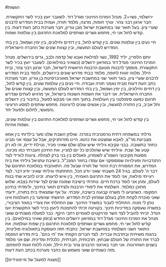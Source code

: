 #הגשות


ירושלמי, נשוי+2.
מנהל המרכז החינוכי מגדל דוד.
לשעבר יועץ בכיר לשר התקשורת.
חבר ארגון רבני צהר. עורך חופות, מרצה, מלמד תורה, ועמית בבית המדרש לרבנים שערי ציון.
בעל תואר שני במחשבת ישראל מבן גוריון, חבר מערכת כתב העת דעות.
בין קודש לחול אני חי, מחפש גשרים ושותפים למלאכת התרגום בין עולמות ושפות.

חיי נעים בין עולמות שונים. בין קודש לחול, בין דתיים וחילונים, בין ימין ושמאל, בין בתי המדרש לעולם המעשה, ובין קצוות שונים של החברה הישראלית.

יותם הלפרין, יליד 1992, נשוי למילאת ואבא של קדמה ולבב, גרים בירושלים.
מנהל המרכז החינוכי מגדל דוד במוזיאון ירושלים (כשאיני במילואים). לשעבר יועץ בכיר לשר התקשורת. מוסמך לרבנות מטעם הרבנות הראשית לישראל, חבר ארגון רבני צהר, ובית הילל. מלווה זוגות לחופה, מלמד בבתי מדרש שונים בירושלים, ולומד בבית המדרש לרבנים שערי ציון.
בוגר תואר שני במחשבת ישראל מאוניברסיטת בן גוריון. חבר מערכת כתב העת דעות מבית נאמני תורה ועבודה.
חיי נעים בין עולמות שונים. בין קודש לחול, בין דתיים וחילונים, בין ימין ושמאל, בין בתי המדרש לעולם המעשה, ובין קצוות שונים של החברה הישראלית.
אני דובר את השפות השונות בישראל, אך מרגיש לעתים שנדרש תרגום כמעט סימולטני בין העולמות. בתווך הזה אני מבקש לפעול, בחיבור בין ירושלים ותל אביב, בין התורה למעשה, ובין אנשים שונים לרעיונות. מחפש שותפים למסע הרעיוני והמעשי, לחלום ולפעול יחד.

בין קודש לחול אני חי, מחפש גשרים ושותפים למלאכת התרגום בין עולמות שונים, ושפות אחיות. 


גדלתי במשפחה דתית נורמטיבית במרכז. שולחן השבת שלנו סער בילדותי בין אמא מצביעת מר"צ, לאבא שמצטט את כהנא.
היינו מזרוחניקים, אבל על עצמי אני מביט כחוזר בתשובה. בבני עקיבא גיליתי שיש עולם שלם שאיני מכיר, נטילת ידיים,  זה לא רק קטע של שבת. וגיליתי שיש שהולכים כל יום למניין.
את התיכון העברתי כמו מכינה. מסעות מקיבוצי השמו"צ לשומרון, פאנלים בין בני ברק לצהלה. ציונות לווריד לצד התנדבויות ופעילויות שמסופקני אם עמדו בחוזר המנכ"ל.
בישיבת עתניאל גיליתי את בית המדרש, את המסורת רבת ההוד של תורה שבעל פה. התאהבתי במלאכת התרגום של דבר ה' לעולם.
בגיל 24 חשבתי שאני יודע הכל, התחתנתי וגיליתי שאיני יודע דבר. לצד רעייתי מילאת, אני לומד את התרגום האמיתי, בין איש לרעותו. זכינו להביא שתי בנות לעולם, ומהן אני לומד ברכת חיים.
נותרתי בישיבה שמונה שנים לצד שירות בצבא. שלוש מתוכן כמלמד. השלמתי את לימודי הרבנות ולצידם תואר בחינוך, ולימדתי בתיכון המקומי.
כשהציעו לי משרה קבועה בישיבה, עזבתי. על אף שמצאתי בית בתורה, ידעתי שאני מוכרח לקחת חלק בעולם שמחוץ לבית המדרש. הרגשתי שהפער בין העולמות אינו נותן לי מנוח.
התחלתי לעבוד במשרד החינוך. שם התחלתי את צעדיי במגזר הציבורי, במשרה שעסקה במדיניות חינוך.
בקורונה זכיתי להתמנות ליועץ בכיר לשר התקשורת יועז הנדל. זכיתי להוביל לצד השר פרויקטים לאומיים רחבי היקף.
כבר למעלה משנתיים שאני מנהל את המרכז החינוכי מגדל דוד במוזיאון ירושלים החדש (בזמן שאיני במילואים). 
בין קודש לחול אני חי. מחפש גשרים ושותפים למלאכת התרגום בין שפות ועולמות.
את התואר השני השלמתי במחשבת ישראל. כתבתי תזה העוסקת בתאולוגיה פוליטית, בהגות משיחית ובתרבות עברית.
לצד חברים הקמתי את 'חי בהם'. בית מדרש המנסה לברר את התורה של העולם שבחוץ. תרבותית, חברתית, כלכלית ומדינית. שם אני מלמד בשנים האחרונות.  אני חבר בארגוני הרבנים צהר ובית הילל, וזוכה ללוות זוגות לחופתם. מזה כשנתיים שאני משמש גם כחבר מערכת בכתב העת דעות.

[[מצגת למעגל של מיימונידיס]]
 